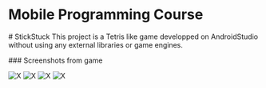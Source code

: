 # Mobile Programming Course
# StickStuck
This project is a Tetris like game developped on AndroidStudio without using any external libraries or game engines.

### Screenshots from game


![X](https://github.com/ebocugoz/Mobile-Programming-Course/blob/master/Screenshots/Screenshot_2016-05-08-15-24-32.png)
![X](https://github.com/ebocugoz/Mobile-Programming-Course/blob/master/Screenshots/Screenshot_2016-05-08-15-25-02.png)
![X](https://github.com/ebocugoz/Mobile-Programming-Course/blob/master/Screenshots/Screenshot_2016-05-08-15-26-19.png)
![X](https://github.com/ebocugoz/Mobile-Programming-Course/blob/master/Screenshots/Screenshot_2016-05-08-15-45-20.png)
